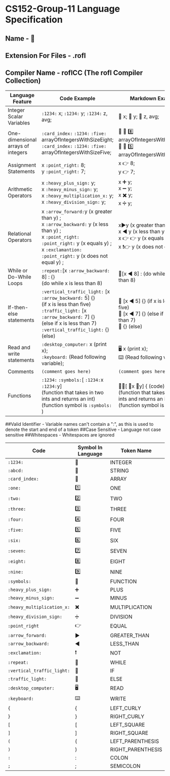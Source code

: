# CS152-Group-11 Language Specification
## Name - :rofl:
## Extension For Files - .rofl
## Compiler Name - roflCC (The rofl Compiler Collection)
| Language Feature | Code Example |Markdown Example |
| ---------------- | ------------ | --------------- |
| Integer Scalar Variables | `:1234:` x; `:1234:` y; `:1234:` z, avg; |:1234: x; :1234: y; :1234: z, avg;
| One-dimensional arrays of integers | `:card_index:` `:1234:` `:five:` arrayOfIntegersWithSizeEight; <br />`:card_index:` `:1234:` `:five:` arrayOfIntegersWithSizeFive; | 📇 🔢 8️⃣ arrayOfIntegersWithSizeEight; <br /> 📇 🔢 5️⃣ arrayOfIntegersWithSizeFive; |
| Assignment Statements | x `:point_right:` 8; <br /> y `:point_right:` 7; |x 👉 8; <br /> y 👉 7; |
| Arithmetic Operators | x `:heavy_plus_sign:` y; <br /> x `:heavy_minus_sign:` y; <br /> x `:heavy_multiplication_x:` y; <br /> x `:heavy_division_sign:` y; | x ➕ y; <br /> x ➖ y; <br /> x ✖️ y; <br /> x ➗ y;|
| Relational Operators | x `:arrow_forward:`y (x greater than y) ; <br /> x `:arrow_backward:` y (x less than y) ;  <br /> x `:point_right:` `:point_right:` y (x equals y) ; <br /> x `:exclamantion:` `:point_right:` y (x does not equal y) ; | x▶️y (x greater than y) ; <br /> x ◀️ y (x less than y) ; <br /> x 👉 👉 y (x equals y) ; <br /> x ❗👉 y (x does not equal y) ; | 
| While or Do-While Loops | `:repeat:`[x `:arrow_backward:` 8] : {} <br />(do while x is less than 8) |  🔁[x ◀️ 8] : (do while x is less than 8) | 
| If-then-else statements | `:vertical_traffic_light:` [x `:arrow_backward:` 5] {} <br />(if x is less than five) <br /> `:traffic_light:` [x `:arrow_backward:` 7] {} <br /> (else if x is less than 7) <br /> `:vertical_traffic_light:` {} (else) |🚦 [x ◀️ 5] {} (if x is less than five) <br /> 🚥 [x ◀️ 7] {} (else if x is less than 7) <br />🚦 {} (else) |
| Read and write statements | `:desktop_computer:` x (print x); <br /> `:keyboard:` (Read following variable); | 🖥️ x (print x); <br /> ⌨️ (Read following variable); |
| Comments | `(comment goes here)` | `(comment goes here)` |
| Functions | `:1234:` `:symbols:`[ `:1234:`x `:1234:`y] <br /> (function that takes in two ints and returns an int) (function symbol is `:symbols:` )| 🔢🔣[ 🔢x 🔢y] { (code) } <br /> (function that takes in two ints and returns an int) (function symbol is 🔣) |

##Valid Identifier - Variable names can't contain a ":", as this is used to denote the start and end of a token
##Case Sensitive - Language not case sensitive
##Whitespaces - Whitespaces are ignored

| Code | Symbol In Language | Token Name |
| ---- | ------------------ | ---------- |
| `:1234:` | 🔢 | INTEGER |
| `:abcd:` | 🔡 | STRING |
| `:card_index:` | 📇 | ARRAY |
| `:one:` | :one: | ONE |
| `:two:` | 2️⃣ | TWO |
| `:three:` | 3️⃣ | THREE |
| `:four:` | 4️⃣ | FOUR |
| `:five:` | 5️⃣ | FIVE |
| `:six:` | 6️⃣ | SIX |
| `:seven:` | 7️⃣ | SEVEN |
| `:eight:` | 8️⃣ | EIGHT |
| `:nine:` | 9️⃣ | NINE |
| `:symbols:` | 🔣 | FUNCTION |
| `:heavy_plus_sign:` | ➕ | PLUS |
| `:heavy_minus_sign:` | ➖ | MINUS |
| `:heavy_multiplication_x:` | ✖️ | MULTIPLICATION |
| `:heavy_division_sign:` | ➗ | DIVISION |
| `:point_right` | 👉 | EQUAL |
| `:arrow_forward:` | ▶️ | GREATER_THAN |
| `:arrow_backward:` | ◀️ | LESS_THAN |
| `:exclamation:` | ❗ | NOT |
| `:repeat:` | 🔁 | WHILE |
| `:vertical_traffic_light:` | 🚦 | IF |
| `:traffic_light:` | 🚥 | ELSE |
| `:desktop_computer:` | 🖥️ | READ |
| `:keyboard:` | ⌨️ | WRITE |
| `{` | { | LEFT_CURLY |
| `}` | } | RIGHT_CURLY |
| `[` | [ | LEFT_SQUARE |
| `]` | ] | RIGHT_SQUARE |
| `(` | ( | LEFT_PARENTHESIS |
| `)` | ) | RIGHT_PARENTHESIS |
| `:` | : | COLON |
| `;` | ; | SEMICOLON |

